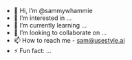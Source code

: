 - 👋 Hi, I’m @sammywhammie
- 👀 I’m interested in ...
- 🌱 I’m currently learning ...
- 💞️ I’m looking to collaborate on ...
- 📫 How to reach me - sam@usestyle.ai
- ⚡ Fun fact: ...

<!---
sammywhammie/sammywhammie is a ✨ special ✨ repository because its `README.md` (this file) appears on your GitHub profile.
You can click the Preview link to take a look at your changes.
--->

